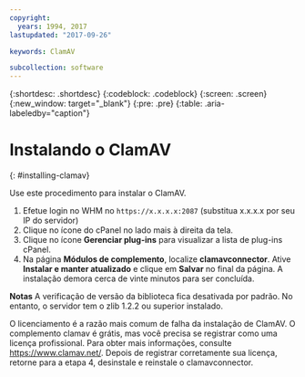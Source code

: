 ```yaml
---
copyright:
  years: 1994, 2017
lastupdated: "2017-09-26"

keywords: ClamAV

subcollection: software
---
```

{:shortdesc: .shortdesc}
{:codeblock: .codeblock}
{:screen: .screen}
{:new_window: target="_blank"}
{:pre: .pre}
{:table: .aria-labeledby="caption"}

# Instalando o ClamAV
{: #installing-clamav}

Use este procedimento para instalar o ClamAV.

1. Efetue login no WHM no `https://x.x.x.x:2087` (substitua x.x.x.x por seu IP do servidor)
2. Clique no ícone do cPanel no lado mais à direita da tela.
3. Clique no ícone **Gerenciar plug-ins** para visualizar a lista de plug-ins cPanel.
4. Na página **Módulos de complemento**, localize **clamavconnector**. Ative **Instalar e manter atualizado** e clique em **Salvar** no final da página.
A instalação demora cerca de vinte minutos para ser concluída.

**Notas**
A verificação de versão da biblioteca fica desativada por padrão. No entanto, o servidor tem o zlib 1.2.2 ou superior instalado.

O licenciamento é a razão mais comum de falha da instalação de ClamAV. O complemento clamav é grátis, mas você precisa se registrar como uma licença profissional. Para obter mais informações, consulte https://www.clamav.net/. Depois de registrar corretamente sua licença, retorne para a etapa 4, desinstale e reinstale o clamavconnector.
